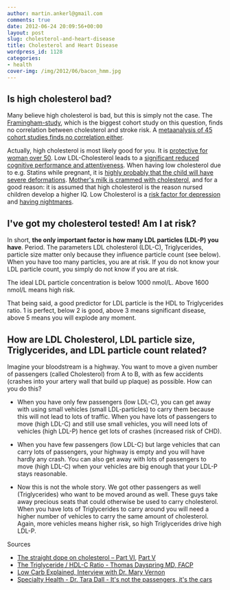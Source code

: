 ```yaml
---
author: martin.ankerl@gmail.com
comments: true
date: 2012-06-24 20:09:56+00:00
layout: post
slug: cholesterol-and-heart-disease
title: Cholesterol and Heart Disease
wordpress_id: 1128
categories:
- health
cover-img: /img/2012/06/bacon_hmm.jpg
---
```


## Is high cholesterol bad?

Many believe high cholesterol is bad, but this is simply not the case. The [Framingham-study](http://www.ncbi.nlm.nih.gov/pubmed/1342260), which is the biggest cohort study on this question, finds no correlation between cholesterol and stroke risk. A [metaanalysis of 45 cohort studies finds no correlation either](http://www.ncbi.nlm.nih.gov/pubmed/8551820).

Actually, high cholesterol is most likely good for you. It is [protective for woman over 50](http://online.liebertpub.com/doi/abs/10.1089/jwh.1997.6.295). Low LDL-Cholesterol leads to a [significant reduced cognitive performance and attentiveness](http://www.ncbi.nlm.nih.gov/pubmed/14695047). When having low cholesterol due to e.g. Statins while pregnant, it is [highly probably that the child will have severe deformations](http://www.nejm.org/doi/full/10.1056/NEJM200404083501524). [Mother's milk is crammed with cholesterol](http://www.westonaprice.org/childrens-health/fat-and-cholesterol-in-human-milk), and for a good reason: it is assumed that high cholesterol is the reason nursed children develop a higher IQ. Low Cholesterol is a [risk factor for depression](http://www.ncbi.nlm.nih.gov/pubmed/10367605) and [having nightmares](http://www.bmj.com/content/332/7547/950.full).



## I've got my cholesterol tested! Am I at risk?

In short, **the only important factor is how many LDL particles (LDL-P) you have**. Period. The parameters LDL cholesterol (LDL-C), Triglycerides, particle size matter only because they influence particle count (see below). When you have too many particles, you are at risk. If you do not know your LDL particle count, you simply do not know if you are at risk. 

The ideal LDL particle concentration is below 1000 nmol/L. Above 1600 nmol/L means high risk.

That being said, a good predictor for LDL particle is the HDL to Triglycerides ratio. 1 is perfect, below 2 is good, above 3 means significant disease, above 5 means you will explode any moment.



## How are LDL Cholesterol, LDL particle size, Triglycerides, and LDL particle count related?

Imagine your bloodstream is a highway. You want to move a given number of passengers (called Cholesterol) from A to B, with as few accidents (crashes into your artery wall that build up plaque) as possible. How can you do this?

* When you have only few passengers (low LDL-C), you can get away with using small vehicles (small LDL-particles) to carry them because this will not lead to lots of traffic. When you have lots of passengers to move (high LDL-C) and still use small vehicles, you will need lots of vehicles (high LDL-P) hence get lots of crashes (increased risk of CHD).

* When you have few passengers (low LDL-C) but large vehicles that can carry lots of passengers, your highway is empty and you will have hardly any crash. You can also get away with lots of passengers to move (high LDL-C) when your vehicles are big enough that your LDL-P stays reasonable.

* Now this is not the whole story. We got other passengers  as well (Triglycerides) who want to be moved around as well. These guys take away precious seats that could otherwise be used to carry cholesterol. When you have lots of Triglycerides to carry around you will need a higher number of vehicles to carry the same amount of cholesterol. Again, more vehicles means higher risk, so high Triglycerides drive high LDL-P.


Sources

* [The straight dope on cholesterol – Part VI](http://eatingacademy.com/nutrition/the-straight-dope-on-cholesterol-part-vi), [Part V](http://eatingacademy.com/nutrition/the-straight-dope-on-cholesterol-part-v)
* [The Triglyceride / HDL-C Ratio - Thomas Dayspring MD, FACP](http://www.lipidcenter.com/pdf/TG_HDL_Ratio.pdf)
* [Low Carb Explained, Interview with Dr. Mary Vernon](https://www.youtube.com/watch?v=kaquSijXJkQ)
* [Specialty Health - Dr. Tara Dall - It's not the passengers, it's the cars](https://www.youtube.com/watch?v=8fLuxjQ2s6s)